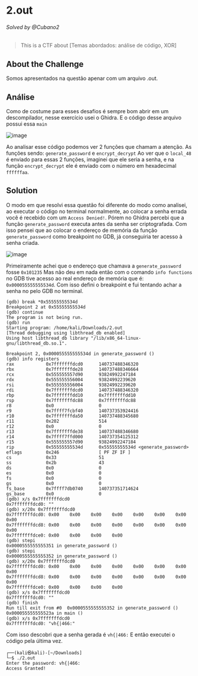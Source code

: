 # 2.out

###### Solved by @Cubano2  
> This is a CTF about [Temas abordados: análise de código, XOR]  

## About the Challenge  
Somos apresentados na questão apenar com um arquivo .out.

## Análise
Como de costume para esses desafios é sempre bom abrir em um descompilador, nesse exercício usei o Ghidra.
E o código desse arquivo possui essa ```main```

![image](https://github.com/user-attachments/assets/b975da75-32b2-4384-9bd4-f6b59875fbe1)

Ao analisar esse código podemos ver 2 funções que chamam a atenção.
As funções sendo: ```generate_password``` e ```encrypt_decrypt```
Ao ver que o ```local_48``` é enviado para essas 2 funções, imaginei que ele seria a senha, e na função ```encrypt_decrypt``` ele é enviado com o número em hexadecimal ```ffffffaa```.


## Solution
O modo em que resolvi essa questão foi diferente do modo como analisei, ao executar o código no terminal normalmente, ao colocar a senha errada você é recebido com um ```Access Denied!```.
Pórem no Ghidra percebi que a função ```generate_password``` executa antes da senha ser criptografada.
Com isso pensei que ao colocar o endereço de memória da função ```generate_password``` como breakpoint no GDB, já conseguiria ter acesso à senha criada.

![image](https://github.com/user-attachments/assets/d3822ddf-ee53-4036-83c3-d24a5ae394de)

Primeiramente achei que o endereço que chamava a ```generate_password``` fosse ```0x101235```
Mas não deu em nada então com o comando ```info functions``` no GDB tive acesso ao real endereço de memória que é: ```0x000055555555534d```.
Com isso defini o breakpoint e fui tentando achar a senha no pelo GDB no terminal.
```
(gdb) break *0x55555555534d
Breakpoint 2 at 0x55555555534d
(gdb) continue
The program is not being run.
(gdb) run
Starting program: /home/kali/Downloads/2.out 
[Thread debugging using libthread_db enabled]
Using host libthread_db library "/lib/x86_64-linux-gnu/libthread_db.so.1".

Breakpoint 2, 0x000055555555534d in generate_password ()
(gdb) info registers
rax            0x7fffffffdcd0      140737488346320
rbx            0x7fffffffde28      140737488346664
rcx            0x555555557d90      93824992247184
rdx            0x555555556004      93824992239620
rsi            0x555555556004      93824992239620
rdi            0x7fffffffdcd0      140737488346320
rbp            0x7fffffffdd10      0x7fffffffdd10
rsp            0x7fffffffdc88      0x7fffffffdc88
r8             0x0                 0
r9             0x7ffff7fcbf40      140737353924416
r10            0x7fffffffda50      140737488345680
r11            0x202               514
r12            0x0                 0
r13            0x7fffffffde38      140737488346680
r14            0x7ffff7ffd000      140737354125312
r15            0x555555557d90      93824992247184
rip            0x55555555534d      0x55555555534d <generate_password>
eflags         0x246               [ PF ZF IF ]
cs             0x33                51
ss             0x2b                43
ds             0x0                 0
es             0x0                 0
fs             0x0                 0
gs             0x0                 0
fs_base        0x7ffff7db0740      140737351714624
gs_base        0x0                 0
(gdb) x/s 0x7fffffffdcd0
0x7fffffffdcd0: ""
(gdb) x/20x 0x7fffffffdcd0
0x7fffffffdcd0: 0x00    0x00    0x00    0x00    0x00    0x00    0x00    0x00
0x7fffffffdcd8: 0x00    0x00    0x00    0x00    0x00    0x00    0x00    0x00
0x7fffffffdce0: 0x00    0x00    0x00    0x00
(gdb) stepi
0x0000555555555351 in generate_password ()
(gdb) stepi
0x0000555555555352 in generate_password ()
(gdb) x/20x 0x7fffffffdcd0
0x7fffffffdcd0: 0x00    0x00    0x00    0x00    0x00    0x00    0x00    0x00
0x7fffffffdcd8: 0x00    0x00    0x00    0x00    0x00    0x00    0x00    0x00
0x7fffffffdce0: 0x00    0x00    0x00    0x00
(gdb) x/s 0x7fffffffdcd0
0x7fffffffdcd0: ""
(gdb) finish
Run till exit from #0  0x0000555555555352 in generate_password ()
0x000055555555523a in main ()
(gdb) x/s 0x7fffffffdcd0
0x7fffffffdcd0: "vh{|466:"
```

Com isso descobri que a senha gerada é ```vh{|466:```
E então executei o código pela última vez.
```
┌──(kali㉿kali)-[~/Downloads]
└─$ ./2.out      
Enter the password: vh{|466:
Access Granted!
```






